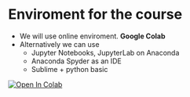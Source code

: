 # Enviroment for the course

- We will use online enviroment. __Google Colab__
- Alternatively we can use 
   - Jupyter Notebooks, JupyterLab on Anaconda
   - Anaconda Spyder as an IDE
   - Sublime + python basic

[![Open In Colab](https://colab.research.google.com/assets/colab-badge.svg)](https://colab.research.google.com/github/googlecolab/colabtools/blob/main/notebooks/colab-github-demo.ipynb)
